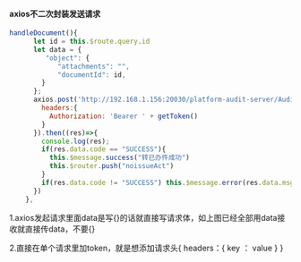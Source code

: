 #### axios不二次封装发送请求

```js
handleDocument(){
      let id = this.$route.query.id
      let data = {
         "object": {
            "attachments": "",
            "documentId": id,
        }
      };
      axios.post('http://192.168.1.156:20030/platform-audit-server/Audit/handleDocument',data,{
        headers:{
          Authorization: 'Bearer ' + getToken()
        }
      }).then((res)=>{
        console.log(res);
        if(res.data.code == "SUCCESS"){
          this.$message.success("转已办件成功")
          this.$router.push("noissueAct")
        }
        if(res.data.code != "SUCCESS") this.$message.error(res.data.msg)
      })
    },
```

1.axios发起请求里面data是写{}的话就直接写请求体，如上图已经全部用data接收就直接传data，不要{}

2.直接在单个请求里加token，就是想添加请求头{  headers：{  key ： value   }  }